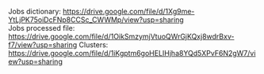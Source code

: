 Jobs dictionary: https://drive.google.com/file/d/1Xg9me-YtLjPK75oiDcFNp8CCSc_CWWMp/view?usp=sharing  
Jobs processed file: https://drive.google.com/file/d/1OikSmzymjVtuoQWrGjKQxj8wdrBxv-f7/view?usp=sharing
Clusters: https://drive.google.com/file/d/1iKgptm6goHELIHjha8YQd5XPvF6N2gW7/view?usp=sharing
